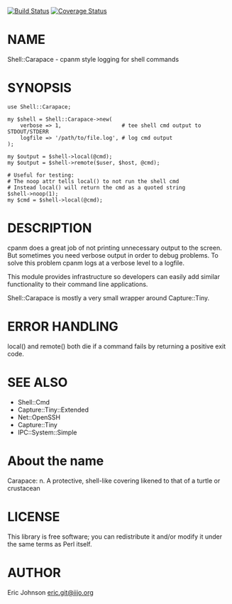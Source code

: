 [![Build Status](https://travis-ci.org/kablamo/p5-shell-carapace.svg?branch=master)](https://travis-ci.org/kablamo/p5-shell-carapace) [![Coverage Status](https://img.shields.io/coveralls/kablamo/p5-shell-carapace/master.svg)](https://coveralls.io/r/kablamo/p5-shell-carapace?branch=master)
# NAME

Shell::Carapace - cpanm style logging for shell commands

# SYNOPSIS

    use Shell::Carapace;

    my $shell = Shell::Carapace->new(
        verbose => 1,                   # tee shell cmd output to STDOUT/STDERR
        logfile => '/path/to/file.log', # log cmd output
    );

    my $output = $shell->local(@cmd);
    my $output = $shell->remote($user, $host, @cmd);

    # Useful for testing:
    # The noop attr tells local() to not run the shell cmd
    # Instead local() will return the cmd as a quoted string
    $shell->noop(1);
    my $cmd = $shell->local(@cmd);

# DESCRIPTION

cpanm does a great job of not printing unnecessary output to the screen.  But
sometimes you need verbose output in order to debug problems.  To solve this
problem cpanm logs at a verbose level to a logfile.

This module provides infrastructure so developers can easily add similar
functionality to their command line applications.

Shell::Carapace is mostly a very small wrapper around Capture::Tiny.

# ERROR HANDLING

local() and remote() both die if a command fails by returning a positive exit
code. 

# SEE ALSO

- Shell::Cmd
- Capture::Tiny::Extended
- Net::OpenSSH
- Capture::Tiny
- IPC::System::Simple

# About the name

Carapace: n. A protective, shell-like covering likened to that of a turtle or crustacean

# LICENSE

This library is free software; you can redistribute it and/or modify
it under the same terms as Perl itself.

# AUTHOR

Eric Johnson <eric.git@iijo.org>
